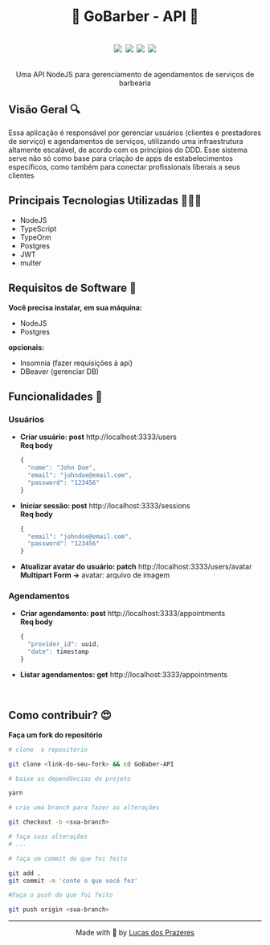 <h1 align=center>
💈 GoBarber - API 💈
<p align=center>
  <img src="https://img.shields.io/badge/server-express-green"/>

  <img src="https://img.shields.io/badge/database-postgres-blue" />

  <img src="https://img.shields.io/badge/orm-typeorm-7159c1" />

  <img src="https://img.shields.io/badge/from-rocketseat-blueviolet" />
</p>
</h1>

<p align=center>Uma API NodeJS para gerenciamento de agendamentos de serviços de barbearia<p>

<h2>Visão Geral 🔍</h2>

<p>
  Essa aplicação é responsável por gerenciar usuários (clientes e prestadores de serviço) e agendamentos de serviços, utilizando uma infraestrutura altamente escalável, de acordo com os princípios do DDD. Esse sistema serve não só como base para criação de apps de estabelecimentos específicos, como também para conectar profissionais liberais a seus clientes
</p>

<h2>
  Principais Tecnologias Utilizadas 👷🏽‍♂️
</h2>

<ul>
  <li>NodeJS</li>
  <li>TypeScript</li>
  <li>TypeOrm</li>
  <li>Postgres</li>
  <li>JWT</li>
  <li>multer</li>
</ul>

<h2>Requisitos de Software 🧐</h2>

<strong>Você precisa instalar, em sua máquina:</strong>

<ul>
  <li>NodeJS</li>
  <li>Postgres</li>
</ul>

<strong>opcionais:</strong>

<ul>
  <li>Insomnia (fazer requisições à api)</li>
  <li>DBeaver (gerenciar DB)</li>
</ul>

<h2>
  Funcionalidades 🤯
</h2>

<h3>
  Usuários
</h3>

<ul>
  <li>
    <strong>Criar usuário: post</strong>
    http://localhost:3333/users <br>
    <strong>Req body</strong>

  ```javascript
  {
    "name": "John Doe",
    "email": "johndoe@email.com",
    "password": "123456"
  }
  ```

  </li>
  <li>
    <strong>Iniciar sessão: post</strong>
    http://localhost:3333/sessions <br>
    <strong>Req body</strong>

  ```javascript
  {
    "email": "johndoe@email.com",
    "password": "123456"
  }
  ```
  </li>

  <li>
  <strong>Atualizar avatar do usuário: patch</strong>
  http://localhost:3333/users/avatar <br>
  <strong>Multipart Form -></strong>
  avatar: arquivo de imagem

  </li>
</ul>

<h3>
  Agendamentos
</h3>

<ul>
  <li>
    <strong>Criar agendamento: post</strong>
    http://localhost:3333/appointments <br>
    <strong>Req body</strong>

  ```javascript
  {
    "provider_id": uuid,
    "date": timestamp
  }
  ```
  </li>

  <li>
    <strong>Listar agendamentos: get</strong>
    http://localhost:3333/appointments <br>
  </li>
</ul>
<br>
<h2>
  Como contribuir? 😍
</h2>

<p>
  <strong>Faça um fork do repositório</strong>

  ```bash
  # clone  o repositório

  git clone <link-do-seu-fork> && cd GoBaber-API

  # baixe as dependências do projeto

  yarn

  # crie uma branch para fazer as alterações

  git checkout -b <sua-branch>

  # faça suas alterações
  # ...

  # faça um commit do que foi feito

  git add .
  git commit -m 'conte o que você fez'

  #Faça o push do que foi feito

  git push origin <sua-branch>
  ```
</p>

<hr>
<p align=center>Made with 💜 by <a href="https://www.linkedin.com/in/lucas-prazeres/">Lucas dos Prazeres</a><p>
